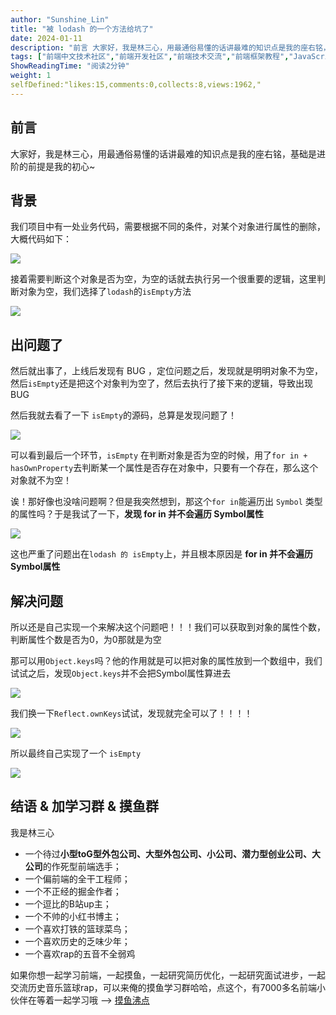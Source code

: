 ```yaml
---
author: "Sunshine_Lin"
title: "被 lodash 的一个方法给坑了"
date: 2024-01-11
description: "前言 大家好，我是林三心，用最通俗易懂的话讲最难的知识点是我的座右铭，基础是进阶的前提是我的初心~ 背景 我们项目中有一处业务代码，需要根据不同的条件，对某个对象进行属性的删除，大概代码如下： 接着需"
tags: ["前端中文技术社区","前端开发社区","前端技术交流","前端框架教程","JavaScript 学习资源","CSS 技巧与最佳实践","HTML5 最新动态","前端工程师职业发展","开源前端项目","前端技术趋势"]
ShowReadingTime: "阅读2分钟"
weight: 1
selfDefined:"likes:15,comments:0,collects:8,views:1962,"
---
```

前言
--

大家好，我是林三心，用最通俗易懂的话讲最难的知识点是我的座右铭，基础是进阶的前提是我的初心~

背景
--

我们项目中有一处业务代码，需要根据不同的条件，对某个对象进行属性的删除，大概代码如下：

![](/images/jueJin/bd7f3c87cc6e40d.png)

接着需要判断这个对象是否为空，为空的话就去执行另一个很重要的逻辑，这里判断对象为空，我们选择了`lodash`的`isEmpty`方法

![](/images/jueJin/4d14df73acf3451.png)

出问题了
----

然后就出事了，上线后发现有 BUG ，定位问题之后，发现就是明明对象不为空，然后`isEmpty`还是把这个对象判为空了，然后去执行了接下来的逻辑，导致出现 BUG

然后我就去看了一下 `isEmpty`的源码，总算是发现问题了！

![](/images/jueJin/a09a4e46431449c.png)

可以看到最后一个环节，`isEmpty` 在判断对象是否为空的时候，用了`for in + hasOwnProperty`去判断某一个属性是否存在对象中，只要有一个存在，那么这个对象就不为空！

诶！那好像也没啥问题啊？但是我突然想到，那这个`for in`能遍历出 `Symbol` 类型的属性吗？于是我试了一下，**发现 for in 并不会遍历 Symbol属性**

![](/images/jueJin/b01c315bc741441.png)

这也严重了问题出在`lodash 的 isEmpty`上，并且根本原因是 **for in 并不会遍历 Symbol属性**

解决问题
----

所以还是自己实现一个来解决这个问题吧！！！我们可以获取到对象的属性个数，判断属性个数是否为0，为0那就是为空

那可以用`Object.keys`吗？他的作用就是可以把对象的属性放到一个数组中，我们试试之后，发现`Object.keys`并不会把Symbol属性算进去

![](/images/jueJin/80f79d53d2fd4cc.png)

我们换一下`Reflect.ownKeys`试试，发现就完全可以了！！！！

![](/images/jueJin/25b53f4d3f3242b.png)

所以最终自己实现了一个 `isEmpty`

![](/images/jueJin/888841fd55714e6.png)

结语 & 加学习群 & 摸鱼群
---------------

我是林三心

*   一个待过**小型toG型外包公司、大型外包公司、小公司、潜力型创业公司、大公司**的作死型前端选手；
*   一个偏前端的全干工程师；
*   一个不正经的掘金作者；
*   一个逗比的B站up主；
*   一个不帅的小红书博主；
*   一个喜欢打铁的篮球菜鸟；
*   一个喜欢历史的乏味少年；
*   一个喜欢rap的五音不全弱鸡

如果你想一起学习前端，一起摸鱼，一起研究简历优化，一起研究面试进步，一起交流历史音乐篮球rap，可以来俺的摸鱼学习群哈哈，点这个，有7000多名前端小伙伴在等着一起学习哦 --> [摸鱼沸点](https://juejin.cn/pin/7035153948126216206 "https://juejin.cn/pin/7035153948126216206")
